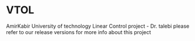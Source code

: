 # VTOL
AmirKabir University of technology Linear Control project - Dr. talebi
please refer to our release versions for more info about this project
